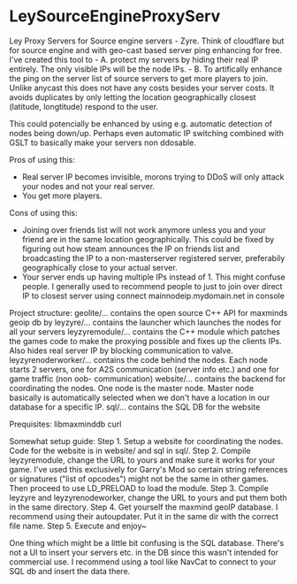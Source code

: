 # LeySourceEngineProxyServ
 Ley Proxy Servers for Source engine servers - Zyre.
 Think of cloudflare but for source engine and with geo-cast based server ping enhancing for free.
 I've created this tool to
	- A. protect my servers by hiding their real IP entirely.
	The only visible IPs will be the node IPs.
	- B. To artifically enhance the ping on the server list of source servers to get more players to join.
	Unlike anycast this does not have any costs besides your server costs.
	It avoids duplicates by only letting the location geographically closest (latitude, longtitude)  respond to the user.

 This could potencially be enhanced by using e.g. automatic detection of nodes being down/up.
 Perhaps even automatic IP switching combined with GSLT to basically make your servers non ddosable.


 Pros of using this:
 - Real server IP becomes invisible, morons trying to DDoS will only attack your nodes and not your real server.
 - You get more players.

 Cons of using this:
 - Joining over friends list will not work anymore unless you and your friend are in the same location geographically. This could be fixed by figuring out how steam announces the IP on friends list and broadcasting the IP to a non-masterserver registered server, preferabily geographically close to your actual server.
 - Your server ends up having multiple IPs instead of 1. This might confuse people. I generally used to recommend people to just to join over direct IP to closest server using connect mainnodeip.mydomain.net in console
 
 
 Project structure:
 geolite/... contains the open source C++ API for maxminds geoip db by 
 leyzyre/... contains the launcher which launches the nodes for all your servers
 leyzyremodule/... contains the C++ module which patches the games code to make the proxying possible and fixes up the clients IPs. Also hides real server IP by blocking communication to valve.
 leyzyrenoderworker/... contains the code behind the nodes. Each node starts 2 servers, one for A2S communication (server info etc.) and one for game traffic (non oob- communication)
 website/... contains the backend for coordinating the nodes. One node is the master node. Master node basically is automatically selected when we don't have a location in our database for a specific IP.
 sql/... contains the SQL DB for the website
 
 Prequisites:
 libmaxminddb
 curl

 Somewhat setup guide:
 Step 1.
 Setup a website for coordinating the nodes. Code for the website is in website/ and sql in sql/.
 Step 2.
 Compile leyzyremodule, change the URL to yours and make sure it works for your game. I've used this exclusively for Garry's Mod so certain string references or signatures ("list of opcodes") might not be the same in other games.
 Then proceed to use LD_PRELOAD to load the module.
 Step 3.
 Compile leyzyre and leyzyrenodeworker, change the URL to yours and put them both in the same directory.
 Step 4.
 Get yourself the maxmind geoIP database. I recommend using their autoupdater. Put it in the same dir with the correct file name.
 Step 5.
 Execute and enjoy~
 
 One thing which might be a little bit confusing is the SQL database. There's not a UI to insert your servers etc. in the DB since this wasn't 
 intended for commercial use. I recommend using a tool like NavCat to connect to your SQL db and insert the data there.

 
 